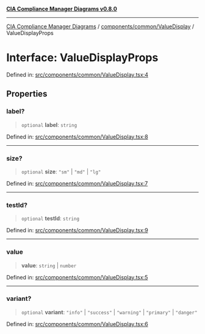 [**CIA Compliance Manager Diagrams v0.8.0**](../../../../README.md)

***

[CIA Compliance Manager Diagrams](../../../../modules.md) / [components/common/ValueDisplay](../README.md) / ValueDisplayProps

# Interface: ValueDisplayProps

Defined in: [src/components/common/ValueDisplay.tsx:4](https://github.com/Hack23/cia-compliance-manager/blob/cb6149c89796a3270553cf52dea8f2c5b402dd17/src/components/common/ValueDisplay.tsx#L4)

## Properties

### label?

> `optional` **label**: `string`

Defined in: [src/components/common/ValueDisplay.tsx:8](https://github.com/Hack23/cia-compliance-manager/blob/cb6149c89796a3270553cf52dea8f2c5b402dd17/src/components/common/ValueDisplay.tsx#L8)

***

### size?

> `optional` **size**: `"sm"` \| `"md"` \| `"lg"`

Defined in: [src/components/common/ValueDisplay.tsx:7](https://github.com/Hack23/cia-compliance-manager/blob/cb6149c89796a3270553cf52dea8f2c5b402dd17/src/components/common/ValueDisplay.tsx#L7)

***

### testId?

> `optional` **testId**: `string`

Defined in: [src/components/common/ValueDisplay.tsx:9](https://github.com/Hack23/cia-compliance-manager/blob/cb6149c89796a3270553cf52dea8f2c5b402dd17/src/components/common/ValueDisplay.tsx#L9)

***

### value

> **value**: `string` \| `number`

Defined in: [src/components/common/ValueDisplay.tsx:5](https://github.com/Hack23/cia-compliance-manager/blob/cb6149c89796a3270553cf52dea8f2c5b402dd17/src/components/common/ValueDisplay.tsx#L5)

***

### variant?

> `optional` **variant**: `"info"` \| `"success"` \| `"warning"` \| `"primary"` \| `"danger"`

Defined in: [src/components/common/ValueDisplay.tsx:6](https://github.com/Hack23/cia-compliance-manager/blob/cb6149c89796a3270553cf52dea8f2c5b402dd17/src/components/common/ValueDisplay.tsx#L6)
